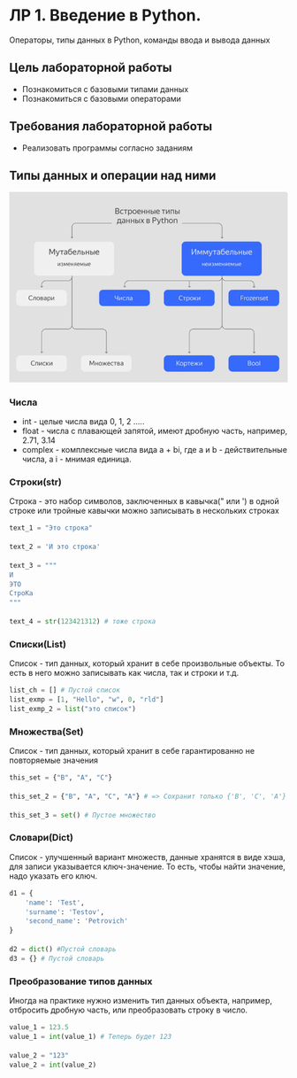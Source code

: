 # ЛР 1. Введение в Python.
Операторы, типы данных в Python, команды ввода и вывода данных

## Цель лабораторной работы

- Познакомиться с базовыми типами данных
- Познакомиться с базовыми операторами

## Требования лабораторной работы

- Реализовать программы согласно заданиям

## Типы данных и операции над ними

![img.png](img.png)

### Числа

- int - целые числа вида 0, 1, 2 .....
- float - числа с плавающей запятой, имеют дробную часть, например, 2.71, 3.14
- complex - комплексные числа вида a + bi, где a и b - действительные числа, а i - мнимая единица.

### Строки(str)

Строка - это набор символов, заключенных в кавычка(" или ') в одной строке
или тройные кавычки можно записывать в нескольких строках

```Python
text_1 = "Это строка"

text_2 = 'И это строка'

text_3 = """
И
ЭТО
СтроКа
"""

text_4 = str(123421312) # тоже строка
```

### Списки(List)
Список - тип данных, который хранит в себе произвольные объекты.
То есть в него можно записывать как числа, так и строки и т.д.

```Python
list_ch = [] # Пустой список
list_exmp = [1, "Hello", "w", 0, "rld"]
list_exmp_2 = list("это список")
```

### Множества(Set)
Список - тип данных, который хранит в себе гарантированно не повторяемые значения

```Python
this_set = {"B", "A", "C"}

this_set_2 = {"B", "A", "C", "A"} # => Сохранит только {'B', 'C', 'A'}

this_set_3 = set() # Пустое множество
```

### Словари(Dict)
Список - улучшенный вариант множеств, данные хранятся в виде хэша, для записи указывается ключ-значение.
То есть, чтобы найти значение, надо указать его ключ.

```Python
d1 = {
    'name': 'Test',
    'surname': 'Testov',
    'second_name': 'Petrovich'
}

d2 = dict() #Пустой словарь
d3 = {} # Пустой словарь
```

### Преобразование типов данных

Иногда на практике нужно изменить тип данных объекта, например, отбросить дробную часть, или преобразовать строку в число.

```Python
value_1 = 123.5
value_1 = int(value_1) # Теперь будет 123

value_2 = "123"
value_2 = int(value_2)
```